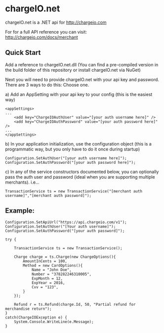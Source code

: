 chargeIO.net
============

chargeIO.net is a .NET api for http://chargeio.com

For for a full API reference you can visit: http://chargeio.com/docs/merchant

Quick Start
-----------

Add a reference to chargeIO.net.dll (You can find a pre-compiled version in the build folder of this repository or install chargeIO.net via NuGet)

Next you will need to provide chargeIO.net with your api key and password. There are 3 ways to do this: Choose one.

a) Add an AppSetting with your api key to your config (this is the easiest way)

	<appSettings>
	...
		<add key="ChargeIOAuthUser" value="[your auth username here]" />
		<add key="ChargeIOAuthPassword" value="[your auth password here]" />
	...
	</appSettings>

b) In your application initialization, use the configuration object (this is a programmatic way, but you only have to do it once during startup)

	Configuration.SetAuthUser("[your auth username here]");
	Configuration.SetAuthPassword("[your auth password here]");

c) In any of the service constructors documented below, you can optionally pass the auth user and password (ideal when you are supporting multiple merchants). i.e...

	TransactionService ts = new TransactionService("[merchant auth username]","[merchant auth password]");

Example:
--------

	Configuration.SetApiUrl("https://api.chargeio.com/v1");
	Configuration.SetAuthUser("[Your auth username]");
	Configuration.SetAuthPassword("[your auth password]");
	
	try {
		
		TransactionService ts = new TransactionService();

		Charge charge = ts.Charge(new ChargeOptions(){
			AmountInCents = 100,
			Method = new CardOptions(){
				Name = "John Doe",
				Number = "378282246310005",
				ExpMonth = 12,
				ExpYear = 2016,
				Cvv = "123",
			}
		});

		Refund r = ts.Refund(charge.Id, 50, "Partial refund for merchandise return");
	}
	catch(ChargeIOException e) {
		System.Console.WriteLine(e.Message);
    }
